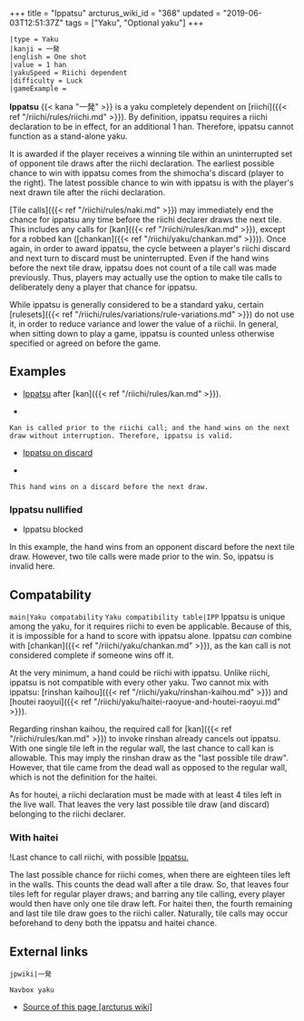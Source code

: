 +++
title = "Ippatsu"
arcturus_wiki_id = "368"
updated = "2019-06-03T12:51:37Z"
tags = ["Yaku", "Optional yaku"]
+++

```yaku
|type = Yaku
|kanji = 一発
|english = One shot
|value = 1 han
|yakuSpeed = Riichi dependent
|difficulty = Luck
|gameExample =

```

**Ippatsu** {{< kana "一発" >}} is a yaku completely dependent on
[riichi]({{< ref "/riichi/rules/riichi.md" >}}). By definition, ippatsu requires a riichi
declaration to be in effect, for an additional 1 han. Therefore, ippatsu cannot function as a
stand-alone yaku.

It is awarded if the player receives a winning tile within an uninterrupted set of opponent tile
draws after the riichi declaration. The earliest possible chance to win with ippatsu comes from the
shimocha's discard (player to the right). The latest possible chance to win with ippatsu is with the
player's next drawn tile after the riichi declaration.

[Tile calls]({{< ref "/riichi/rules/naki.md" >}}) may immediately end the chance for ippatsu any
time before the riichi declarer draws the next tile. This includes any calls for
[kan]({{< ref "/riichi/rules/kan.md" >}}), except for a robbed kan
([chankan]({{< ref "/riichi/yaku/chankan.md" >}})). Once again, in order to award ippatsu, the cycle
between a player's riichi discard and next turn to discard must be uninterrupted. Even if the hand
wins before the next tile draw, ippatsu does not count of a tile call was made previously. Thus,
players may actually use the option to make tile calls to deliberately deny a player that chance for
ippatsu.

While ippatsu is generally considered to be a standard yaku, certain
[rulesets]({{< ref "/riichi/rules/variations/rule-variations.md" >}}) do not use it, in order to
reduce variance and lower the value of a riichii. In general, when sitting down to play a game,
ippatsu is counted unless otherwise specified or agreed on before the game.

## Examples

- [Ippatsu](http://tenhou.net/0/?log=2013061615gm-0089-0000-x380955c19e8f&tw=0&ts=3) after
  [kan]({{< ref "/riichi/rules/kan.md" >}}).

<!-- end list -->

-

    Kan is called prior to the riichi call; and the hand wins on the next draw without interruption. Therefore, ippatsu is valid.

<!-- end list -->

- [Ippatsu on discard](http://tenhou.net/0/?log=2014081719gm-0009-7447-73936980&tw=1)

<!-- end list -->

-

    This hand wins on a discard before the next draw.

### Ippatsu nullified

- Ippatsu blocked

In this example, the hand wins from an opponent discard before the next tile draw. However, two tile
calls were made prior to the win. So, ippatsu is invalid here.

## Compatability

`main|Yaku compatability` `Yaku compatibility table|IPP` Ippatsu is unique among the yaku, for it
requires riichi to even be applicable. Because of this, it is impossible for a hand to score with
ippatsu alone. Ippatsu _can_ combine with [chankan]({{< ref "/riichi/yaku/chankan.md" >}}), as the
kan call is not considered complete if someone wins off it.

At the very minimum, a hand could be riichi with ippatsu. Unlike riichi, ippatsu is not compatible
with every other yaku. Two cannot mix with ippatsu: [rinshan
kaihou]({{< ref "/riichi/yaku/rinshan-kaihou.md" >}}) and [houtei
raoyui]({{< ref "/riichi/yaku/haitei-raoyue-and-houtei-raoyui.md" >}}).

Regarding rinshan kaihou, the required call for [kan]({{< ref "/riichi/rules/kan.md" >}}) to invoke
rinshan already cancels out ippatsu. With one single tile left in the regular wall, the last chance
to call kan is allowable. This may imply the rinshan draw as the "last possible tile draw". However,
that tile came from the dead wall as opposed to the regular wall, which is not the definition for
the haitei.

As for houtei, a riichi declaration must be made with at least 4 tiles left in the live wall. That
leaves the very last possible tile draw (and discard) belonging to the riichi declarer.

### With haitei

!Last chance to call riichi, with possible
[Ippatsu.](Last_chance_riichi.png "Last chance to call riichi, with possible Ippatsu and haitei.")

The last possible chance for riichi comes, when there are eighteen tiles left in the walls. This
counts the dead wall after a tile draw. So, that leaves four tiles left for regular player draws;
and barring any tile calling, every player would then have only one tile draw left. For haitei then,
the fourth remaining and last tile tile draw goes to the riichi caller. Naturally, tile calls may
occur beforehand to deny both the ippatsu and haitei chance.

## External links

`jpwiki|一発`

`Navbox yaku`

- [Source of this page [arcturus wiki]](http://arcturus.su/wiki/Ippatsu)
